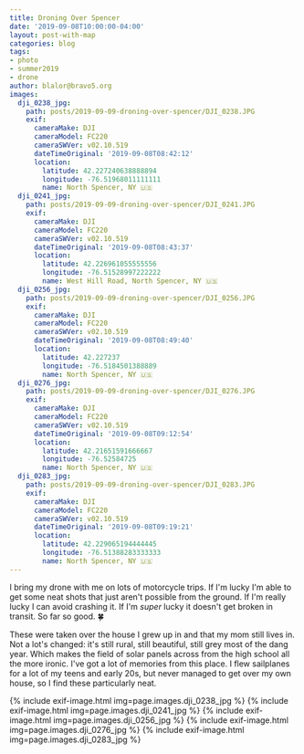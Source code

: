 ```yaml
---
title: Droning Over Spencer
date: '2019-09-08T10:00:00-04:00'
layout: post-with-map
categories: blog
tags:
- photo
- summer2019
- drone
author: blalor@bravo5.org
images:
  dji_0238_jpg:
    path: posts/2019-09-09-droning-over-spencer/DJI_0238.JPG
    exif:
      cameraMake: DJI
      cameraModel: FC220
      cameraSWVer: v02.10.519
      dateTimeOriginal: '2019-09-08T08:42:12'
      location:
        latitude: 42.227240638888894
        longitude: -76.51968011111111
        name: North Spencer, NY 🇺🇸
  dji_0241_jpg:
    path: posts/2019-09-09-droning-over-spencer/DJI_0241.JPG
    exif:
      cameraMake: DJI
      cameraModel: FC220
      cameraSWVer: v02.10.519
      dateTimeOriginal: '2019-09-08T08:43:37'
      location:
        latitude: 42.226961055555556
        longitude: -76.51528997222222
        name: West Hill Road, North Spencer, NY 🇺🇸
  dji_0256_jpg:
    path: posts/2019-09-09-droning-over-spencer/DJI_0256.JPG
    exif:
      cameraMake: DJI
      cameraModel: FC220
      cameraSWVer: v02.10.519
      dateTimeOriginal: '2019-09-08T08:49:40'
      location:
        latitude: 42.227237
        longitude: -76.5184501388889
        name: North Spencer, NY 🇺🇸
  dji_0276_jpg:
    path: posts/2019-09-09-droning-over-spencer/DJI_0276.JPG
    exif:
      cameraMake: DJI
      cameraModel: FC220
      cameraSWVer: v02.10.519
      dateTimeOriginal: '2019-09-08T09:12:54'
      location:
        latitude: 42.21651591666667
        longitude: -76.52584725
        name: North Spencer, NY 🇺🇸
  dji_0283_jpg:
    path: posts/2019-09-09-droning-over-spencer/DJI_0283.JPG
    exif:
      cameraMake: DJI
      cameraModel: FC220
      cameraSWVer: v02.10.519
      dateTimeOriginal: '2019-09-08T09:19:21'
      location:
        latitude: 42.229065194444445
        longitude: -76.51388283333333
        name: North Spencer, NY 🇺🇸
---
```


I bring my drone with me on lots of motorcycle trips.  If I'm lucky I'm able to get some neat shots that just aren't possible from the ground.  If I'm really lucky I can avoid crashing it.  If I'm _super_ lucky it doesn't get broken in transit.  So far so good. 🍀

These were taken over the house I grew up in and that my mom still lives in.  Not a lot's changed: it's still rural, still beautiful, still grey most of the dang year. Which makes the field of solar panels across from the high school all the more ironic.  I've got a lot of memories from this place.  I flew sailplanes for a lot of my teens and early 20s, but never managed to get over my own house, so I find these particularly neat.

{% include exif-image.html img=page.images.dji_0238_jpg %}
{% include exif-image.html img=page.images.dji_0241_jpg %}
{% include exif-image.html img=page.images.dji_0256_jpg %}
{% include exif-image.html img=page.images.dji_0276_jpg %}
{% include exif-image.html img=page.images.dji_0283_jpg %}
